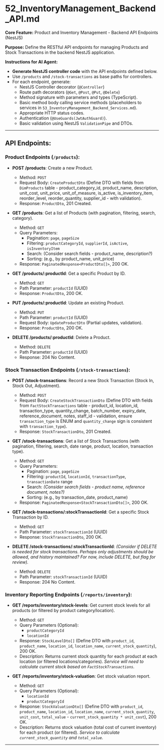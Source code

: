 # 52_InventoryManagement_Backend_API.md

**Core Feature:** Product and Inventory Management - Backend API Endpoints (NestJS)

**Purpose:** Define the RESTful API endpoints for managing Products and Stock Transactions in the backend NestJS application.

**Instructions for AI Agent:**

*   **Generate NestJS controller code** with the API endpoints defined below.
*   Use `/products` and `/stock-transactions` as base paths for controllers.
*   For each endpoint, generate:
    *   NestJS Controller decorator (`@Controller`)
    *   Route path decorators (`@Get`, `@Post`, `@Put`, `@Delete`)
    *   Method signature with parameters and types (TypeScript).
    *   Basic method body calling service methods (placeholders to services in `53_InventoryManagement_Backend_Services.md`).
    *   Appropriate HTTP status codes.
    *   Authentication (`@UseGuards(JwtAuthGuard)`).
    *   Basic validation using NestJS `ValidationPipe` and DTOs.

---

## API Endpoints:

### Product Endpoints (`/products`):

*   **POST /products**: Create a new Product.
    *   Method: `POST`
    *   Request Body: `CreateProductDto` (Define DTO with fields from `DimProducts` table - product_category_id, product_name, description, unit_cost, unit_price, unit_of_measure, is_active, is_inventory_item, reorder_level, reorder_quantity, supplier_id - with validation).
    *   Response: `ProductDto`, 201 Created.

*   **GET /products**: Get a list of Products (with pagination, filtering, search, category).
    *   Method: `GET`
    *   Query Parameters:
        *   Pagination: `page`, `pageSize`
        *   Filtering: `productCategoryId`, `supplierId`, `isActive`, `isInventoryItem`
        *   Search: (Consider search fields - product_name, description?)
        *   Sorting: (e.g., by product_name, unit_price)
    *   Response: `PaginatedResponse<ProductDto[]>`, 200 OK.

*   **GET /products/:productId**: Get a specific Product by ID.
    *   Method: `GET`
    *   Path Parameter: `productId` (UUID)
    *   Response: `ProductDto`, 200 OK.

*   **PUT /products/:productId**: Update an existing Product.
    *   Method: `PUT`
    *   Path Parameter: `productId` (UUID)
    *   Request Body: `UpdateProductDto` (Partial updates, validation).
    *   Response: `ProductDto`, 200 OK.

*   **DELETE /products/:productId**: Delete a Product.
    *   Method: `DELETE`
    *   Path Parameter: `productId` (UUID)
    *   Response: 204 No Content.


### Stock Transaction Endpoints (`/stock-transactions`):

*   **POST /stock-transactions**: Record a new Stock Transaction (Stock In, Stock Out, Adjustment).
    *   Method: `POST`
    *   Request Body: `CreateStockTransactionDto` (Define DTO with fields from `FactStockTransactions` table - product_id, location_id, transaction_type, quantity_change, batch_number, expiry_date, reference_document, notes, staff_id - validation, ensure `transaction_type` is ENUM and `quantity_change` sign is consistent with `transaction_type`).
    *   Response: `StockTransactionDto`, 201 Created.

*   **GET /stock-transactions**: Get a list of Stock Transactions (with pagination, filtering, search, date range, product, location, transaction type).
    *   Method: `GET`
    *   Query Parameters:
        *   Pagination: `page`, `pageSize`
        *   Filtering: `productId`, `locationId`, `transactionType`, `transactionDate` range
        *   Search: *(Consider search fields - product name, reference document, notes?)*
        *   Sorting: (e.g., by transaction_date, product_name)
    *   Response: `PaginatedResponse<StockTransactionDto[]>`, 200 OK.

*   **GET /stock-transactions/:stockTransactionId**: Get a specific Stock Transaction by ID.
    *   Method: `GET`
    *   Path Parameter: `stockTransactionId` (UUID)
    *   Response: `StockTransactionDto`, 200 OK.

*   **DELETE /stock-transactions/:stockTransactionId**:  *(Consider if DELETE is needed for stock transactions.  Perhaps only adjustments should be allowed, and history maintained? For now, include DELETE, but flag for review).*
    *   Method: `DELETE`
    *   Path Parameter: `stockTransactionId` (UUID)
    *   Response: 204 No Content.


### Inventory Reporting Endpoints (`/reports/inventory`):

*   **GET /reports/inventory/stock-levels**: Get current stock levels for all products (or filtered by product category/location).
    *   Method: `GET`
    *   Query Parameters (Optional):
        *   `productCategoryId`
        *   `locationId`
    *   Response: `StockLevelDto[]` (Define DTO with `product_id`, `product_name`, `location_id`, `location_name`, `current_stock_quantity`), 200 OK.
    *   Description: Returns current stock quantity for each product at each location (or filtered locations/categories).  *Service will need to calculate current stock based on `FactStockTransactions`.*

*   **GET /reports/inventory/stock-valuation**: Get stock valuation report.
    *   Method: `GET`
    *   Query Parameters (Optional):
        *   `locationId`
        *   `productCategoryId`
    *   Response: `StockValuationDto[]` (Define DTO with `product_id`, `product_name`, `location_id`, `location_name`, `current_stock_quantity`, `unit_cost`, `total_value` - `current_stock_quantity * unit_cost`), 200 OK.
    *   Description: Returns stock valuation (total cost of current inventory) for each product (or filtered). *Service to calculate `current_stock_quantity` and `total_value`.*

---